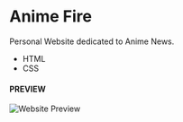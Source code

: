 # Anime Fire

Personal Website dedicated to Anime News.

- HTML
- CSS

#### PREVIEW

![Website Preview](https://i.imgur.com/Gm8WUZ3.png "Website Preview")
